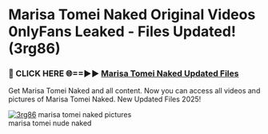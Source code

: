 # Marisa Tomei Naked Original Videos 0nlyFans Leaked - Files Updated! (3rg86)

<h3>🔴 CLICK HERE 🌐==►► <a href="https://tinyurl.com/yckcrads" rel="nofollow">Marisa Tomei Naked Updated Files</a></h3>

Get Marisa Tomei Naked and all content. Now you can access all videos and pictures of Marisa Tomei Naked. New Updated Files 2025!

[![3rg86](https://i.imgur.com/hpKpOFt.gif)](https://tinyurl.com/yckcrads)
marisa tomei naked pictures<br>
marisa tomei nude naked